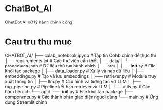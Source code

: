 # ChatBot_AI
ChatBot  AI xử lý hành chính công
# Cau tru thu muc
CHATBOT_AI/
├── colab_notebook.ipynb     # Tập tin Colab chính để thực thi
├── requirements.txt         # Các thư viện cần thiết
├── data/
│   └── procedures.json      # Dữ liệu thủ tục hành chính
├── src/
│   ├── __init__.py          # File khởi tạo package
│   ├── data_loader.py       # Xử lý và nạp dữ liệu
│   ├── embeddings.py        # Tạo và lưu embeddings 
│   ├── retriever.py         # Module truy xuất thông tin
│   ├── llm.py               # Cấu hình và tương tác với LLM
│   ├── rag_pipeline.py      # Pipeline kết hợp retriever và LLM
│   └── utils.py             # Các hàm tiện ích
└── app/
    ├── __init__.py          # File khởi tạo package
    ├── components.py        # Các thành phần giao diện người dùng
    └── main.py              # Ứng dụng Streamlit chính